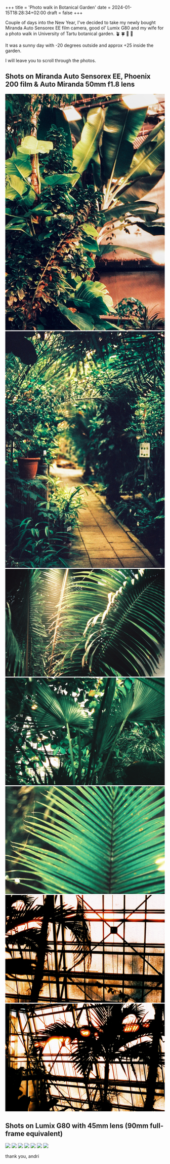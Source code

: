 +++
title = 'Photo walk in Botanical Garden'
date = 2024-01-15T18:28:34+02:00
draft = false
+++

Couple of days into the New Year, I've decided to take my newly bought Miranda Auto Sensorex EE film camera, good ol' Lumix G80 and my wife for a photo walk in University of Tartu botanical garden. :potted_plant: :four_leaf_clover: :palm_tree: :cactus:

It was a sunny day with -20 degrees outside and approx +25 inside the garden. 

I will leave you to scroll through the photos.

## Shots on Miranda Auto Sensorex EE, Phoenix 200 film & Auto Miranda 50mm f1.8 lens

![bg1](bg1.jpg)
![](20240105-R1-00349-007A.jpg)
![](R1-00349-035A.jpg)
![](R1-00349-036A.jpg)
![](R1-00349-034A.jpg)
![](20240105-R1-00349-015A.jpg)
![](20240105-R1-00349-0000.jpg)

## Shots on Lumix G80 with 45mm lens (90mm full-frame equivalent)

![](20240103-P1050267.jpg)
![](20240103-P1050269.jpg)
![](20240103-P1050303.jpg)
![](20240103-P1050340.jpg)
![](20240103-P1050354.jpg)
![](20240103-P1050412.jpg)
![](20240103-P1050460.jpg)

thank you,
andri